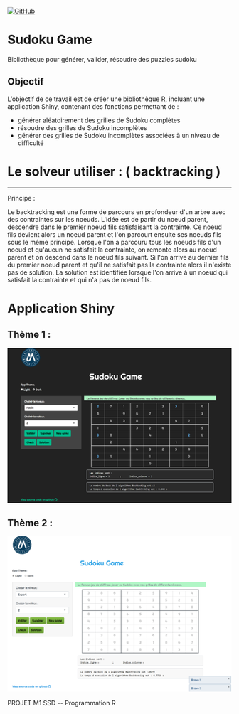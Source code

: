 <a href='https://github.com/abderrahim-ait/Projet_R-Groupe4/graphs/contributors' target="_blank"><img alt='GitHub' src='https://img.shields.io/badge/Contributors_-100000?style=flat&logo=GitHub&logoColor=white&labelColor=EAD809&color=black'/></a>

# Sudoku Game 
Bibliothèque pour générer, valider, résoudre des puzzles sudoku

## Objectif
L’objectif de ce travail est de créer une bibliothèque R, incluant une application Shiny, contenant des fonctions permettant de :
- générer aléatoirement des grilles de Sudoku complètes
- résoudre des grilles de Sudoku incomplètes
- générer des grilles de Sudoku incomplètes associées à un niveau de difficulté

# Le solveur utiliser : ( backtracking )
----------------------------------------
Principe :

Le backtracking est une forme de parcours en profondeur d'un arbre avec des contraintes sur les noeuds.
L'idée est de partir du noeud parent, descendre dans le premier noeud fils satisfaisant la contrainte. Ce noeud fils devient alors un noeud parent et l'on parcourt ensuite ses noeuds fils sous le même principe.
Lorsque l'on a parcouru tous les noeuds fils d'un noeud et qu'aucun ne satisfait la contrainte, on remonte alors au noeud parent et on descend dans le noeud fils suivant.
Si l'on arrive au dernier fils du premier noeud parent et qu'il ne satisfait pas la contrainte alors il n'existe pas de solution.
La solution est identifiée lorsque l'on arrive à un noeud qui satisfait la contrainte et qui n'a pas de noeud fils.

# Application Shiny 
Thème 1 :
---------
<p >
  <img src="https://github.com/abderrahim-ait/Projet_R-Groupe4/blob/main/inst/Sudoku/www/Sudoku.png" width="800" title="Suduko">
</p>

Thème 2 :
---------
<p align="center">
  <img src="https://github.com/abderrahim-ait/Projet_R-Groupe4/blob/main/inst/Sudoku/www/Sudoku2.png" width="650" title="Suduko">
</p>








PROJET M1 SSD -- Programmation R










